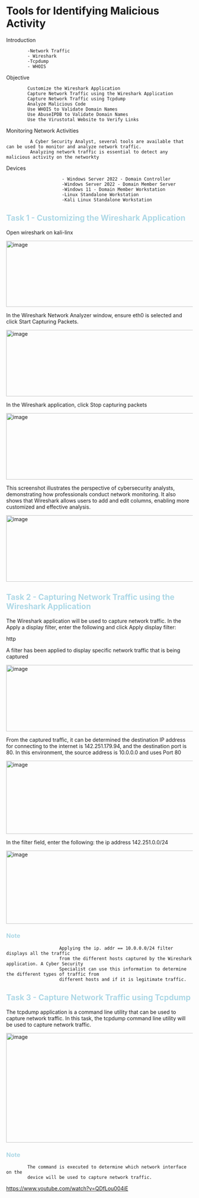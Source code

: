 # Tools for Identifying Malicious Activity


Introduction 

            -Network Traffic
            - Wireshark
            -Tcpdump
            - WHOIS



Objective 

            Customize the Wireshark Application
            Capture Network Traffic using the Wireshark Application
            Capture Network Traffic using Tcpdump
            Analyze Malicious Code
            Use WHOIS to Validate Domain Names
            Use AbuseIPDB to Validate Domain Names
            Use the Virustotal Website to Verify Links
                       




Monitoring Network Activities
                                      
                                      
             A Cyber Security Analyst, several tools are available that can be used to monitor and analyze network traffic.
             Analyzing network traffic is essential to detect any malicious activity on the networkty



Devices

                         - Windows Server 2022 - Domain Controller
                         -Windows Server 2022 - Domain Member Server
                         -Windows 11 - Domain Member Workstation
                         -Linux Standalone Workstation
                         -Kali Linux Standalone Workstation

<h2 style="color:lightblue;">   Task 1 - Customizing the Wireshark Application </h2>

Open wireshark on kali-linx 
<div>
            <img width="508" height="178" alt="image" src="https://github.com/user-attachments/assets/5e9a958f-0c03-4657-a98c-7140ceb9f996" />
</div>





In the Wireshark Network Analyzer window, ensure eth0 is selected and click Start
Capturing Packets.



<div>      
<img width="508" height="179" alt="image" src="https://github.com/user-attachments/assets/9a06ca45-041a-484b-8e34-3111fe1325f1" />
      </div>






In the Wireshark application, click Stop capturing packets
<div>
<img width="508" height="179" alt="image" src="https://github.com/user-attachments/assets/767abcd8-7be3-4e41-ace6-9f9229d4a8c6" />
</div>


This screenshot illustrates the perspective of cybersecurity analysts, demonstrating how professionals conduct network monitoring. 
It also shows that Wireshark allows users to add and edit columns, enabling more customized and effective analysis.

<div>
<img width="508" height="179" alt="image" src="https://github.com/user-attachments/assets/84c46c45-541f-4e11-8eed-9da419a13ddc" />
</div>





<h2 style="color:lightblue;">Task 2 - Capturing Network Traffic using the Wireshark Application</h2>

The Wireshark application will be used to capture network traffic.
In the Apply a display filter, enter the following and click Apply display filter:



http


A filter has been applied to display specific network traffic that is being
captured
<div>
            <img width="508" height="179" alt="image" src="https://github.com/user-attachments/assets/d48cff51-ba62-4b1f-a593-466dbfd9365d" />
</div>



From the captured traffic, it can be determined the destination IP address
for connecting to the internet is 142.251.179.94, and the destination port is
80. In this environment, the source address is 10.0.0.0 and uses
Port 80

<div>
<img width="508" height="197" alt="image" src="https://github.com/user-attachments/assets/a0b9957b-6709-452a-90e9-66daf0c51f22" />
</div>



In the filter field, enter the following:
the ip address 142.251.0.0/24

<div>            
            <img width="508" height="197" alt="image" src="https://github.com/user-attachments/assets/b045f901-2d82-4a9e-9ec9-f1fa07862e99" /> 
</div>          



<h3 style="color:lightblue;"> Note </h3> 

                        Applying the ip. addr == 10.0.0.0/24 filter displays all the traffic
                        from the different hosts captured by the Wireshark application. A Cyber Security
                        Specialist can use this information to determine the different types of traffic from
                        different hosts and if it is legitimate traffic.


 <h2 style="color:lightblue;">  Task 3 - Capture Network Traffic using Tcpdump </h2>


 The tcpdump application is a command line utility that can be used to capture network
 traffic. In this task, the tcpdump command line utility will be used to capture network traffic.


 <div>
             <img width="755" height="295" alt="image" src="https://github.com/user-attachments/assets/e744face-b678-4202-a76f-53f5d3af7e7f" />
</div>


<h3 style="color:lightblue;"> Note </h3> 

            
            The command is executed to determine which network interface on the
            device will be used to capture network traffic.

https://www.youtube.com/watch?v=QDfLou004iE


                                             
